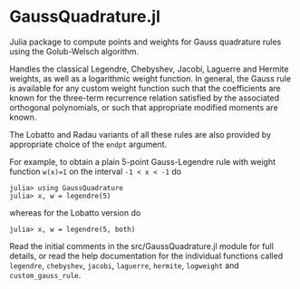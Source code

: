 GaussQuadrature.jl
==================

Julia package to compute points and weights for Gauss quadrature rules
using the Golub-Welsch algorithm.

Handles the classical Legendre, Chebyshev, Jacobi, Laguerre and Hermite 
weights, as well as a logarithmic weight function.  In general, the 
Gauss rule is available for any custom weight function such that the 
coefficients are known for the three-term recurrence relation satisfied 
by the associated orthogonal polynomials, or such that appropriate
modified moments are known.

The Lobatto and Radau variants of all these rules are also provided by
appropriate choice of the `endpt` argument.

For example, to obtain a plain 5-point Gauss-Legendre rule with weight
function `w(x)=1` on the interval `-1 < x < -1` do

    julia> using GaussQuadrature
    julia> x, w = legendre(5)

whereas for the Lobatto version do

    julia> x, w = legendre(5, both)

Read the initial comments in the src/GaussQuadrature.jl module
for full details, or read the help documentation for the individual
functions called `legendre`, `chebyshev`, `jacobi`, `laguerre`, `hermite`, 
`logweight` and `custom_gauss_rule`.
